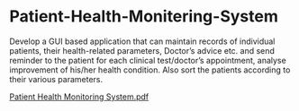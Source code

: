 # Patient-Health-Monitering-System
Develop a GUI based application that can maintain records of individual patients, their health-related parameters, Doctor’s advice etc. and send reminder to the patient for each clinical test/doctor’s appointment, analyse improvement of his/her health condition. Also sort the patients according to their various parameters.

[Patient Health Monitoring System.pdf](https://github.com/AbhishekKarmakar5/Patient-Health-Monitering-System/files/5083999/Patient.Health.Monitoring.System.pdf)
